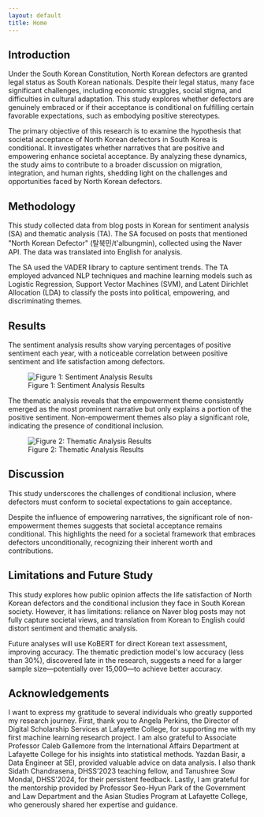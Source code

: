 ```yaml
---
layout: default
title: Home
---
```


<!-- Introduction Section -->
<section id="introduction" class="section bg-light">
  <div class="container">
    <h2>Introduction</h2>
    <p>
      Under the South Korean Constitution, North Korean defectors are granted legal status as South Korean nationals. Despite their legal status, many face significant challenges, including economic struggles, social stigma, and difficulties in cultural adaptation. This study explores whether defectors are genuinely embraced or if their acceptance is conditional on fulfilling certain favorable expectations, such as embodying positive stereotypes.
    </p>
    <p>
      The primary objective of this research is to examine the hypothesis that societal acceptance of North Korean defectors in South Korea is conditional. It investigates whether narratives that are positive and empowering enhance societal acceptance. By analyzing these dynamics, the study aims to contribute to a broader discussion on migration, integration, and human rights, shedding light on the challenges and opportunities faced by North Korean defectors.
    </p>
  </div>
</section>

<!-- Methodology Section -->
<section id="methodology" class="section bg-gray">
  <div class="container">
    <h2>Methodology</h2>
    <p>
      This study collected data from blog posts in Korean for sentiment analysis (SA) and thematic analysis (TA). The SA focused on posts that mentioned "North Korean Defector" (탈북민/t'albungmin), collected using the Naver API. The data was translated into English for analysis.
    </p>
    <p>
      The SA used the VADER library to capture sentiment trends. The TA employed advanced NLP techniques and machine learning models such as Logistic Regression, Support Vector Machines (SVM), and Latent Dirichlet Allocation (LDA) to classify the posts into political, empowering, and discriminating themes.
    </p>
  </div>
</section>

<!-- Results Section -->
<section id="results" class="section bg-light">
  <div class="container">
    <h2>Results</h2>
    <p>
      The sentiment analysis results show varying percentages of positive sentiment each year, with a noticeable correlation between positive sentiment and life satisfaction among defectors.
    </p>
    <div class="figure-container">
      <figure>
        <img src="/defectorinclusion/assets/images/figure1.png" alt="Figure 1: Sentiment Analysis Results" class="figure-image">
        <figcaption>Figure 1: Sentiment Analysis Results</figcaption>
      </figure>
    </div>
    <p>
      The thematic analysis reveals that the empowerment theme consistently emerged as the most prominent narrative but only explains a portion of the positive sentiment. Non-empowerment themes also play a significant role, indicating the presence of conditional inclusion.
    </p>
    <div class="figure-container">
      <figure>
        <img src="/defectorinclusion/assets/images/figure2.png" alt="Figure 2: Thematic Analysis Results" class="figure-image">
        <figcaption>Figure 2: Thematic Analysis Results</figcaption>
      </figure>
    </div>
  </div>
</section>

<!-- Discussion Section -->
<section id="discussion" class="section bg-gray">
  <div class="container">
    <h2>Discussion</h2>
    <p>
      This study underscores the challenges of conditional inclusion, where defectors must conform to societal expectations to gain acceptance.
    </p>
    <p>
      Despite the influence of empowering narratives, the significant role of non-empowerment themes suggests that societal acceptance remains conditional. This highlights the need for a societal framework that embraces defectors unconditionally, recognizing their inherent worth and contributions.
    </p>
  </div>
</section>

<!-- Limits Section -->
<section id="limits" class="section bg-light">
  <div class="container">  
    <h2>Limitations and Future Study</h2>
    <p>This study explores how public opinion affects the life satisfaction of North Korean defectors and the conditional inclusion they face in South Korean society. However, it has limitations: reliance on Naver blog posts may not fully capture societal views, and translation from Korean to English could distort sentiment and thematic analysis.</p>
    <p>Future analyses will use KoBERT for direct Korean text assessment, improving accuracy. The thematic prediction model's low accuracy (less than 30%), discovered late in the research, suggests a need for a larger sample size—potentially over 15,000—to achieve better accuracy.</p>
  </div>
</section>

<!-- Acknowledgements Section -->
<section id="acknowledgements" class="section bg-light">
  <div class="container">
    <h2>Acknowledgements</h2>
    <p>
      I want to express my gratitude to several individuals who greatly supported my research journey. First, thank you to Angela Perkins, the Director of Digital Scholarship Services at Lafayette College, for supporting me with my first machine learning research project. I am also grateful to Associate Professor Caleb Gallemore from the International Affairs Department at Lafayette College for his insights into statistical methods. Yazdan Basir, a Data Engineer at SEI, provided valuable advice on data analysis. I also thank Sidath Chandrasena, DHSS’2023 teaching fellow, and Tanushree Sow Mondal, DHSS'2024, for their persistent feedback. Lastly, I am grateful for the mentorship provided by Professor Seo-Hyun Park of the Government and Law Department and the Asian Studies Program at Lafayette College, who generously shared her expertise and guidance.
    </p>
  </div>
</section>
